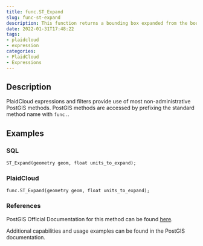 ```yaml
---
title: func.ST_Expand
slug: func-st-expand
description: This function returns a bounding box expanded from the bounding box of the input
date: 2022-01-31T17:48:22
tags:
- plaidcloud
- expression
categories:
- PlaidCloud
- Expressions
---
```



## Description


PlaidCloud expressions and filters provide use of most non-administrative PostGIS methods. PostGIS methods are accessed by prefixing the standard method name with `func.`.



## Examples


### SQL



```
ST_Expand(geometry geom, float units_to_expand);
```


### PlaidCloud



```
func.ST_Expand(geometry geom, float units_to_expand);
```


### References


PostGIS Official Documentation for this method can be found [here](https://postgis.net/docs/manual-3.1/ST_Expand.html).



Additional capabilities and usage examples can be found in the PostGIS documentation.


